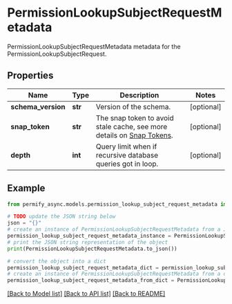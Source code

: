 # PermissionLookupSubjectRequestMetadata

PermissionLookupSubjectRequestMetadata metadata for the PermissionLookupSubjectRequest.

## Properties

Name | Type | Description | Notes
------------ | ------------- | ------------- | -------------
**schema_version** | **str** | Version of the schema. | [optional] 
**snap_token** | **str** | The snap token to avoid stale cache, see more details on [Snap Tokens](../../operations/snap-tokens). | [optional] 
**depth** | **int** | Query limit when if recursive database queries got in loop. | [optional] 

## Example

```python
from permify_async.models.permission_lookup_subject_request_metadata import PermissionLookupSubjectRequestMetadata

# TODO update the JSON string below
json = "{}"
# create an instance of PermissionLookupSubjectRequestMetadata from a JSON string
permission_lookup_subject_request_metadata_instance = PermissionLookupSubjectRequestMetadata.from_json(json)
# print the JSON string representation of the object
print(PermissionLookupSubjectRequestMetadata.to_json())

# convert the object into a dict
permission_lookup_subject_request_metadata_dict = permission_lookup_subject_request_metadata_instance.to_dict()
# create an instance of PermissionLookupSubjectRequestMetadata from a dict
permission_lookup_subject_request_metadata_from_dict = PermissionLookupSubjectRequestMetadata.from_dict(permission_lookup_subject_request_metadata_dict)
```
[[Back to Model list]](../README.md#documentation-for-models) [[Back to API list]](../README.md#documentation-for-api-endpoints) [[Back to README]](../README.md)


